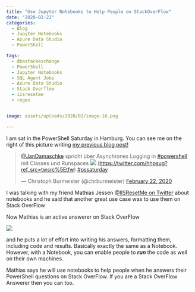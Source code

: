 ```yaml
---
title: "Use Jupyter Notebooks to Help People on StackOverFlow"
date: "2020-02-22" 
categories:
  - Blog
  - Jupyter Notebooks
  - Azure Data Studio
  - PowerShell

tags:
  - dbastackexchange
  - PowerShell
  - Jupyter Notebooks
  - SQL Agent Jobs
  - Azure Data Studio
  - Stack Overflow
  - iisresetme
  - regex


image: assets/uploads/2020/02/image-16.png

---
```

I am sat in the PowerShell Saturday in Hamburg. You can see me on the right of this picture writing [my previous blog post!](https://blog.robsewell.com/blog/jupyter%20notebooks/azure%20data%20studio/pester/net-powershell-notebooks-using-pester/)

> [@JanDamaschke](https://twitter.com/JanDamaschke?ref_src=twsrc%5Etfw) spricht über Asynchrones Logging in [#powershell](https://twitter.com/hashtag/powershell?src=hash&ref_src=twsrc%5Etfw) mit Classes und Runspaces ![](https://pbs.twimg.com/media/ERYdg-6XUAAbwBk?format=jpg) (https://twitter.com/hhpsug?ref_src=twsrc%5Etfw) [#pssaturday](https://twitter.com/hashtag/pssaturday?src=hash&ref_src=twsrc%5Etfw) 
> 
> — Christoph Burmeister (@chrburmeister) [February 22, 2020](https://twitter.com/chrburmeister/status/1231204011270909954?ref_src=twsrc%5Etfw)
  
I was talking with my friend Mathias Jessen [@IISResetMe on Twitter](https://twitter.com/IISResetMe) about notebooks and he said that another great use case was to use them on Stack OverFlow  

Now Mathias is an active answerer on Stack OverFlow  

![](https://blog.robsewell.com/assets/uploads/2020/02/image-16.png)  

and he puts a lot of effort into writing his answers, formatting them, including code and results. Basically exactly the same as a Notebook. However, with a Notebook, you can enable people to **_run_** the code as well on their own machines.  

Mathias says he will use notebooks to help people when he answers their PowerShell questions on Stack OverFlow. If you are a Stack OverFlow Answerer then you can too.  
